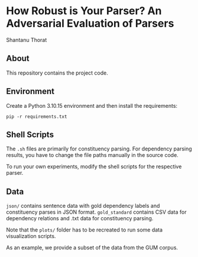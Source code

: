 # How Robust is Your Parser? An Adversarial Evaluation of Parsers
Shantanu Thorat

## About
This repository contains the project code. 

## Environment

Create a Python 3.10.15 environment and then install the requirements:
```shell
pip -r requirements.txt
```

## Shell Scripts
The `.sh` files are primarily for constituency parsing. For dependency parsing results, you have to change the file paths manually in the source code. 

To run your own experiments, modify the shell scripts for the respective parser.

## Data

`json/` contains sentence data with gold dependency labels and constituency parses in JSON format. 
`gold_standard` contains CSV data for dependency relations and .txt data for constituency parsing. 

Note that the `plots/` folder has to be recreated to run some data visualization scripts.

As an example, we provide a subset of the data from the GUM corpus. 